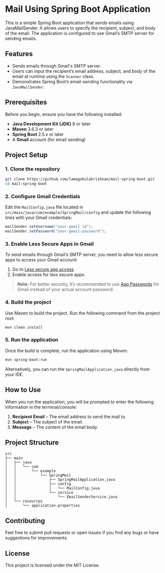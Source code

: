 # Mail Using Spring Boot Application

This is a simple Spring Boot application that sends emails using JavaMailSender. It allows users to specify the recipient, subject, and body of the email. The application is configured to use Gmail’s SMTP server for sending emails.

## Features

- Sends emails through Gmail's SMTP server.
- Users can input the recipient’s email address, subject, and body of the email at runtime using the `Scanner` class.
- Demonstrates Spring Boot’s email-sending functionality via `JavaMailSender`.

## Prerequisites

Before you begin, ensure you have the following installed:

- **Java Development Kit (JDK)** 8 or later
- **Maven** 3.6.3 or later
- **Spring Boot** 2.5.x or later
- A **Gmail** account (for email sending)

## Project Setup

### 1. Clone the repository

```bash
git clone https://github.com/lamagokulakrishnan/mail-spring-boot.git
cd mail-spring-boot
```

### 2. Configure Gmail Credentials

Edit the `MailConfig.java` file located in `src/main/java/com/example/SpringMail/config` and update the following lines with your Gmail credentials:

```java
mailSender.setUsername("your-gmail id");
mailSender.setPassword("your-gmail-password");
```

### 3. Enable Less Secure Apps in Gmail

To send emails through Gmail’s SMTP server, you need to allow less secure apps to access your Gmail account:

1. Go to [Less secure app access](https://myaccount.google.com/lesssecureapps).
2. Enable access for less secure apps.

> **Note:** For better security, it’s recommended to use [App Passwords](https://support.google.com/accounts/answer/185833) for Gmail instead of your actual account password.

### 4. Build the project

Use Maven to build the project. Run the following command from the project root:

```bash
mvn clean install
```

### 5. Run the application

Once the build is complete, run the application using Maven:

```bash
mvn spring-boot:run
```

Alternatively, you can run the `SpringMailApplication.java` directly from your IDE.

## How to Use

When you run the application, you will be prompted to enter the following information in the terminal/console:

1. **Recipient Email** – The email address to send the mail to.
2. **Subject** – The subject of the email.
3. **Message** – The content of the email body.


## Project Structure

```
src
├── main
│   ├── java
│   │   └── com
│   │       └── example
│   │           └── SpringMail
│   │               ├── SpringMailApplication.java  
│   │               ├── config
│   │               │   └── MailConfig.java         
│   │               └── service
│   │                   └── EmailSenderService.java 
│   └── resources
│       └── application.properties                  
```
## Contributing

Feel free to submit pull requests or open issues if you find any bugs or have suggestions for improvements.

## License

This project is licensed under the MIT License.
